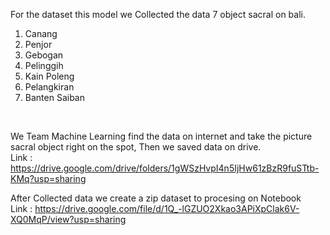 For the dataset this model we Collected the data 7 object sacral on bali. <br>

<ol>
  <li>Canang</li>
  <li>Penjor</li>
  <li>Gebogan</li>
  <li>Pelinggih</li>
  <li>Kain Poleng</li>
  <li>Pelangkiran</li>
  <li>Banten Saiban</li>
</ol>
<br>

We Team Machine Learning find the data on internet and take the picture sacral object right on the spot, Then we saved data on drive. <br>
Link : https://drive.google.com/drive/folders/1gWSzHvpI4n5IjHw61zBzR9fuSTtb-KMq?usp=sharing

After Collected data we create a zip dataset to procesing on Notebook <br>
Link : https://drive.google.com/file/d/1Q_-lGZUO2Xkao3APiXpClak6V-XQ0MqP/view?usp=sharing
